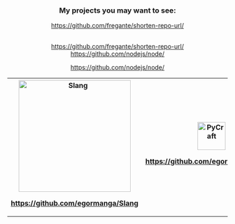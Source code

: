 <div align="center">
	<h3>My projects you may want to see:</h3>
	<a href="https://github.com/fregante/shorten-repo-url/" target="_blank">
		<p>https://github.com/fregante/shorten-repo-url/</p>
	</a>
	</br>
	<a href="https://github.com/fregante/shorten-repo-url/" target="_blank">
		https://github.com/fregante/shorten-repo-url/
	</a>
	</br>
	<a href="https://github.com/nodejs/node/" target="_blank">
		https://github.com/nodejs/node/
	</a>
	</br>
	<a href="https://github.com/nodejs/node/" target="_blank">
		<p>https://github.com/nodejs/node/</p>
	</a>
	<table>
		<th><a href="https://github.com/egormanga/Slang" target="_blank">
			<img src="Slang.png" alt="Slang" width=256 />
			<p>https://github.com/egormanga/Slang</p>
		</a></th>
		<th><a href="https://github.com/egormanga/pycraft" target="_blank">
			<img src="PyCraft.png" alt="PyCraft" width=64 />
			<p>https://github.com/egormanga/pycraft</p>
		</a></th>
	</table>
	<a id="arrPrint"></a>
	<script>
		let arr = [
		'https://github.com/fregante/shorten-repo-url/'	
		'https://github.com/fregante/shorten-repo-url/tree/v0.12',
		'https://github.com/fregante/shorten-repo-url/tree/d71718db6aa4feb8dc10edbad1134472468e971a',
		'https://github.com/nodejs/node/',
		'https://github.com/nodejs/shorten-repo-url/',
		'https://github.com/nodejs/node/tree/v0.12',
	
		'https://github.com/nodejs/node/tree/d71718db6aa4feb8dc10edbad1134472468e971a',
		'https://github.com/fregante/shorten-repo-url/tree/master/doc',
	
		'https://github.com/fregante/shorten-repo-url/tree/v0.12/doc',
	
		'https://github.com/fregante/shorten-repo-url/tree/d71718db6aa4feb8dc10edbad1134472468e971a/doc',
	
		'https://github.com/nodejs/node/tree/master/doc',
	
		'https://github.com/nodejs/node/tree/v0.12/doc',

		'https://github.com/nodejs/node/tree/d71718db6aa4feb8dc10edbad1134472468e971a/doc',
	
		'https://github.com/fregante/shorten-repo-url/blob/master/.gitignore',
	
		'https://github.com/fregante/shorten-repo-url/blob/v0.12/.gitignore',
	
		'https://github.com/fregante/shorten-repo-url/blob/cc8fc46/.gitignore',
	
		'https://github.com/nodejs/node/blob/master/.gitignore',
	
		'https://github.com/nodejs/node/blob/v0.12/.gitignore',
	
		'https://github.com/nodejs/node/blob/cc8fc46/.gitignore',
	
		'https://github.com/fregante/shorten-repo-url/blame/master/.gitignore',
	
		'https://github.com/fregante/shorten-repo-url/blame/v0.12/.gitignore',
	
		'https://github.com/fregante/shorten-repo-url/blame/cc8fc46/.gitignore',
	
		'https://github.com/nodejs/node/blame/master/.gitignore',
	
		'https://github.com/nodejs/node/blame/v0.12/.gitignore',
	
		'https://github.com/nodejs/node/blame/cc8fc46/.gitignore',

		'https://github.com/fregante/shorten-repo-url/commits/master/.gitignore',
	
		'https://github.com/fregante/shorten-repo-url/commits/v0.12/.gitignore',
	
		'https://github.com/fregante/shorten-repo-url/commits/cc8fc46/.gitignore',
	
		'https://github.com/nodejs/node/commits/master/.gitignore',
	
		'https://github.com/nodejs/node/commits/v0.12/.gitignore',
	
		'https://github.com/nodejs/node/commits/cc8fc46/.gitignore',

		'https://github.com/fregante/shorten-repo-url/commit/cc8fc46.diff',
	
		'https://github.com/trending/developers',

		'https://github.com/settings/profile',

		'https://www.npmjs.com/',

		'https://www.npmjs.com/package/node',
	
		'https://example.com/nodejs/node/blob/cc8fc46/.gitignore',
	
		'https://github.com/',
	
		'https://github.com/fregante/shorten-repo-url/issues',
	
		'https://github.com/fregante/shorten-repo-url/issues?q=wow',
	
		'https://github.com/fregante/shorten-repo-url/issues?q=is%3Aissue++is%3Aopen+sort%3Aupdated-desc+&unrelated=true',
		'fregante/shorten-repo-url/issues?unrelated=true (is:open sort:updated-desc)'
	]
	     	document.getElementById("arrPrint").innerHTML = arr;
	</script>
</div>


